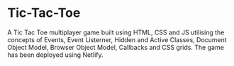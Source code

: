 # Tic-Tac-Toe
A Tic Tac Toe multiplayer game built using HTML, CSS and JS utilising the concepts of Events, Event Listerner, Hidden and Active Classes, Document Object Model, Browser Object Model, Callbacks and CSS grids. The game has been deployed using Netlify.
